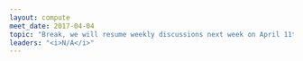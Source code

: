 ```yaml
---
layout: compute
meet_date: 2017-04-04
topic: "Break, we will resume weekly discussions next week on April 11th."
leaders: "<i>N/A</i>"
---
```



